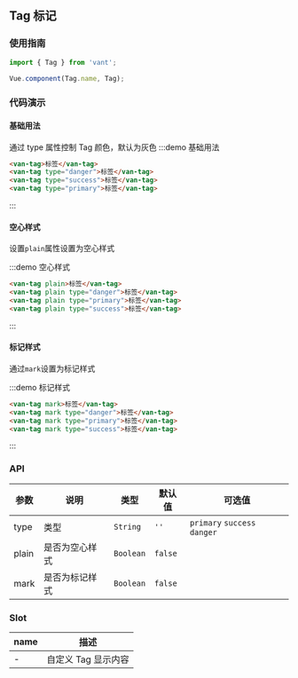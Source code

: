 <style>
.demo-tag {
  .van-tag + .van-tag {
    margin-left: 10px;
  }

  .van-tag {
    &:first-of-type {
      margin-left: 15px;
    }
  }
}
</style>

## Tag 标记

### 使用指南
``` javascript
import { Tag } from 'vant';

Vue.component(Tag.name, Tag);
```

### 代码演示

#### 基础用法
通过 type 属性控制 Tag 颜色，默认为灰色
:::demo 基础用法
```html
<van-tag>标签</van-tag>
<van-tag type="danger">标签</van-tag>
<van-tag type="success">标签</van-tag>
<van-tag type="primary">标签</van-tag>
```
:::

#### 空心样式
设置`plain`属性设置为空心样式

:::demo 空心样式
```html
<van-tag plain>标签</van-tag>
<van-tag plain type="danger">标签</van-tag>
<van-tag plain type="primary">标签</van-tag>
<van-tag plain type="success">标签</van-tag>
```
:::

#### 标记样式
通过`mark`设置为标记样式

:::demo 标记样式
```html
<van-tag mark>标签</van-tag>
<van-tag mark type="danger">标签</van-tag>
<van-tag mark type="primary">标签</van-tag>
<van-tag mark type="success">标签</van-tag>
```
:::

### API

| 参数 | 说明 | 类型 | 默认值 | 可选值 |
|-----------|-----------|-----------|-------------|-------------|
| type | 类型 | `String` | `''`| `primary` `success` `danger` |
| plain | 是否为空心样式 | `Boolean` | `false` | |
| mark | 是否为标记样式 | `Boolean` | `false` | |

### Slot

| name | 描述 |
|-----------|-----------|
| - | 自定义 Tag 显示内容 |
